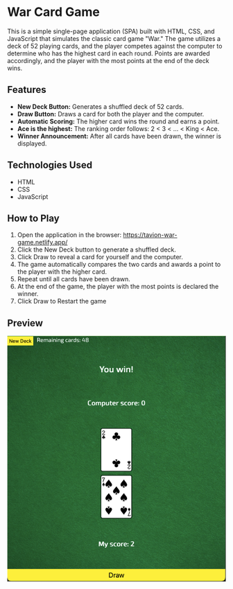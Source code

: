# War Card Game

This is a simple single-page application (SPA) built with HTML, CSS, and JavaScript that simulates the classic card game "War." The game utilizes a deck of 52 playing cards, and the player competes against the computer to determine who has the highest card in each round. Points are awarded accordingly, and the player with the most points at the end of the deck wins.

## Features

- **New Deck Button:** Generates a shuffled deck of 52 cards.
- **Draw Button:** Draws a card for both the player and the computer.
- **Automatic Scoring:** The higher card wins the round and earns a point.
- **Ace is the highest:** The ranking order follows: 2 < 3 < ... < King < Ace.
- **Winner Announcement:** After all cards have been drawn, the winner is displayed.

## Technologies Used

- HTML
- CSS
- JavaScript

## How to Play

1. Open the application in the browser: https://tavion-war-game.netlify.app/
2. Click the New Deck button to generate a shuffled deck.
3. Click Draw to reveal a card for yourself and the computer.
4. The game automatically compares the two cards and awards a point to the player with the higher card.
5. Repeat until all cards have been drawn.
6. At the end of the game, the player with the most points is declared the winner.
7. Click Draw to Restart the game

## Preview

![War Card Game Preview](img/preview.png)
